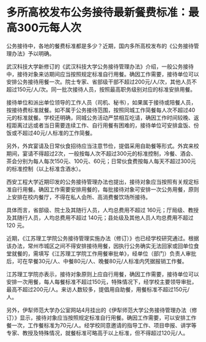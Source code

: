 # 多所高校发布公务接待最新餐费标准：最高300元每人次

公务接待中，各地的餐费标准都是多少？近期，国内多所高校发布的《公务接待管理办法》予以明确。

武汉科技大学新修订的《武汉科技大学公务接待管理办法》介绍，一般公务接待中，接待对象来访期间应当按照规定标准自行用餐。确因工作需要，接待单位可以安排公务接待用餐一次。院士专家、省部级干部不超过200元/人/次，其他人员不超过150元/人/次。同一批次接待人员，按照最高职务级别对应的标准安排用餐。

接待单位和派出单位领导的工作人员（司机、秘书），如果属于接待或陪餐人员，按接待费标准就餐。如不属于公务接待范围，按照同城工作简餐每人次不超过40元的标准就餐。学校还明确，同城公务活动严禁相互吃请，确因工作时间较晚、返程距离过远或者当日需要连续工作、自行用餐有困难的，接待单位可安排盒饭、份饭或不超过40元/人标准的工作简餐。

另外，外宾宴请及日常伙食招待应当注意节俭，提倡采用自助餐等形式。外宾来校期间，宴请不得超过2次，一般按每人次不超过300元的标准控制，冷餐、酒会、茶会分别为每人每次150元、100元、60元；日常伙食费按每人每天不超过300元的标准控制（以上标准含酒水）。

西安工程大学近期印发的公务接待管理办法也提出，接待对象应当按照有关规定标准自行用餐。确因工作需要安排用餐的，每批接待对象可安排一次公务用餐，原则上安排在校内餐厅，不得在私人会所、高消费餐饮场所接待。

具体而言，省部级、院士及其随行人员，人均总费用不超过 160元；厅局级、教授及其随行人员，人均总费用不超过 140元；县处级及其他人员人均总费用不超过
120 元。

近期，《江苏理工学院公务接待管理实施办法（修订）》也已经学校研究通过。根据该办法，常州市城区之间不得安排接待用餐，因执行公务确实无法回家或回单位食堂就餐的，需填写《江苏理工学院工作用餐审批单》，经单位（部门）负责人审批后，可在早餐30元/人、中餐80元/人、晚餐80元/人标准内凭据报销工作餐。

江苏理工学院亦表示，接待对象原则上应自行用餐，确因工作需要，接待单位可以安排一次用餐，每人每餐标准不超过150元，特殊情况下，经学校主要领导审批，最高不超过200元/人。来访人数较多，提倡用自助餐，用餐标准不超过150元/人。

另外，伊犁师范大学办公室网站4月挂出的《伊犁师范大学公务接待管理办法（修订）》显示，接待对象应当按照规定标准自行用餐。确因工作需要，可以安排工作餐一次，工作餐标准为70元/人。经学校同意邀请的指导工作、项目申报、讲学等专家、教授及特殊情况，就餐标准可略高于以上标准，但不得超过120元/人。


